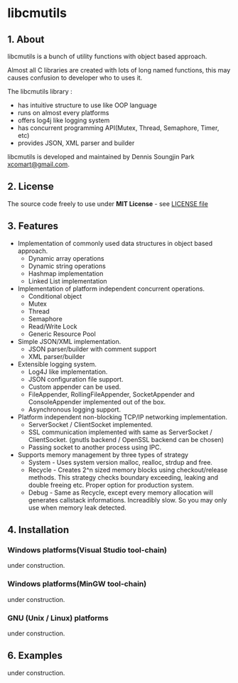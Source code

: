 # libcmutils

## 1. About

libcmutils is a bunch of utility functions with object based approach.

Almost all C libraries are created with lots of long named functions,
this may causes confusion to developer who to uses it.

The libcmutils library :

* has intuitive structure to use like OOP language
* runs on almost every platforms
* offers log4j like logging system
* has concurrent programming API(Mutex, Thread, Semaphore, Timer, etc)
* provides JSON, XML parser and builder

libcmutils is developed and maintained
by Dennis Soungjin Park <xcomart@gmail.com>.

## 2. License

The source code freely to use under **MIT License** - see [LICENSE file](LICENSE)

## 3. Features

* Implementation of commonly used data structures in object based approach.
  * Dynamic array operations
  * Dynamic string operations
  * Hashmap implementation
  * Linked List implementation
* Implementation of platform independent concurrent operations.
  * Conditional object
  * Mutex
  * Thread
  * Semaphore
  * Read/Write Lock
  * Generic Resource Pool
* Simple JSON/XML implementation.
  * JSON parser/builder with comment support
  * XML parser/builder
* Extensible logging system.
  * Log4J like implementation.
  * JSON configuration file support.
  * Custom appender can be used.
  * FileAppender, RollingFileAppender, SocketAppender
    and ConsoleAppender implemented out of the box.
  * Asynchronous logging support.
* Platform independent non-blocking TCP/IP networking implementation.
  * ServerSocket / ClientSocket implemented.
  * SSL communication implemented with same as ServerSocket / ClientSocket.
    (gnutls backend / OpenSSL backend can be chosen)
  * Passing socket to another process using IPC.
* Supports memory management by three types of strategy
  * System - Uses system version malloc, realloc, strdup and free.
  * Recycle - Creates 2^n sized memory blocks using checkout/release methods.
    This strategy checks boundary exceeding, leaking and double freeing etc.
    Proper option for production system.
  * Debug - Same as Recycle, except every memory allocation will generates
    callstack informations. Increadibly slow.
    So you may only use when memory leak detected.

## 4. Installation

### Windows platforms(Visual Studio tool-chain)

under construction.

### Windows platforms(MinGW tool-chain)

under construction.

### GNU (Unix / Linux) platforms

under construction.

## 6. Examples

under construction.
